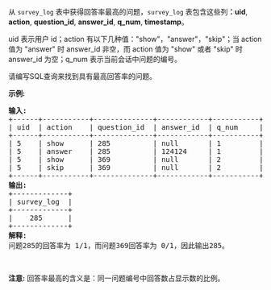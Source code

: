 <p>从 <code>survey_log</code> 表中获得回答率最高的问题，<code>survey_log</code> 表包含这些列<strong>：uid</strong>, <strong>action</strong>, <strong>question_id</strong>, <strong>answer_id</strong>, <strong>q_num</strong>, <strong>timestamp</strong>。</p>

<p>uid 表示用户 id；action 有以下几种值：&quot;show&quot;，&quot;answer&quot;，&quot;skip&quot;；当 action 值为 &quot;answer&quot; 时 answer_id 非空，而 action 值为 &quot;show&quot; 或者 &quot;skip&quot; 时 answer_id 为空；q_num 表示当前会话中问题的编号。</p>

<p>请编写SQL查询来找到具有最高回答率的问题。</p>

<p><strong>示例:</strong></p>

<pre><strong>输入:</strong>
+------+-----------+--------------+------------+-----------+------------+
| uid  | action    | question_id  | answer_id  | q_num     | timestamp  |
+------+-----------+--------------+------------+-----------+------------+
| 5    | show      | 285          | null       | 1         | 123        |
| 5    | answer    | 285          | 124124     | 1         | 124        |
| 5    | show      | 369          | null       | 2         | 125        |
| 5    | skip      | 369          | null       | 2         | 126        |
+------+-----------+--------------+------------+-----------+------------+
<strong>输出:</strong>
+-------------+
| survey_log  |
+-------------+
|    285      |
+-------------+
<strong>解释:</strong>
问题285的回答率为 1/1，而问题369回答率为 0/1，因此输出285。
</pre>

<p>&nbsp;</p>

<p><strong>注意:</strong> 回答率最高的含义是：同一问题编号中回答数占显示数的比例。</p>
